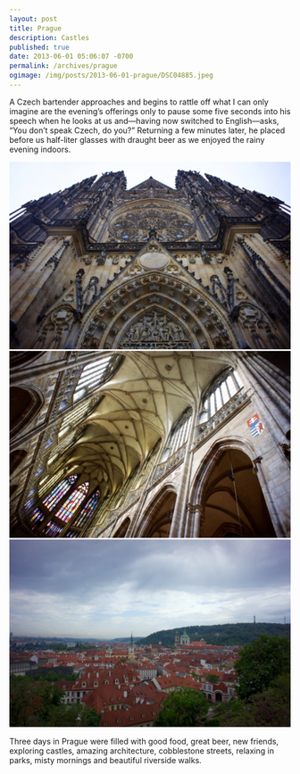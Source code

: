 ```yaml
---
layout: post
title: Prague
description: Castles
published: true
date: 2013-06-01 05:06:07 -0700
permalink: /archives/prague
ogimage: /img/posts/2013-06-01-prague/DSC04885.jpeg
---
```

A Czech bartender approaches and begins to rattle off what I can only imagine are the evening’s offerings only to pause some five seconds into his speech when he looks at us and—having now switched to English—asks, “You don’t speak Czech, do you?” Returning a few minutes later, he placed before us half-liter glasses with draught beer as we enjoyed the rainy evening indoors.

![Saint Vitus Cathedral][1]
![Stained glass][2]
![Prague][3]

Three days in Prague were filled with good food, great beer, new friends, exploring castles, amazing architecture, cobblestone streets, relaxing in parks, misty mornings and beautiful riverside walks.

[1]: /img/posts/2013-06-01-prague/DSC04858.jpeg
[2]: /img/posts/2013-06-01-prague/DSC04885.jpeg
[3]: /img/posts/2013-06-01-prague/DSC04894.jpeg